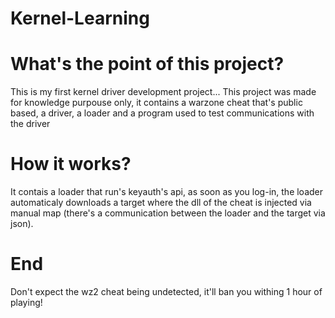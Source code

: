 # Kernel-Learning

# What's the point of this project?

This is my first kernel driver development project...
This project was made for knowledge purpouse only, it contains a warzone cheat that's public based, a driver, a loader and a program used to test communications with the driver

# How it works? 

It contais a loader that run's keyauth's api, as soon as you log-in, the loader automaticaly downloads a target where the dll of the cheat is injected via manual map (there's a communication between the loader and the target via json).

# End

Don't expect the wz2 cheat being undetected, it'll ban you withing 1 hour of playing!

